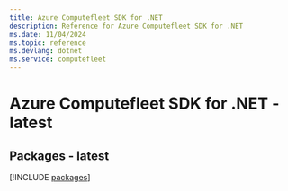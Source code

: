 ```yaml
---
title: Azure Computefleet SDK for .NET
description: Reference for Azure Computefleet SDK for .NET
ms.date: 11/04/2024
ms.topic: reference
ms.devlang: dotnet
ms.service: computefleet
---
```

# Azure Computefleet SDK for .NET - latest
## Packages - latest
[!INCLUDE [packages](computefleet-index.md)]